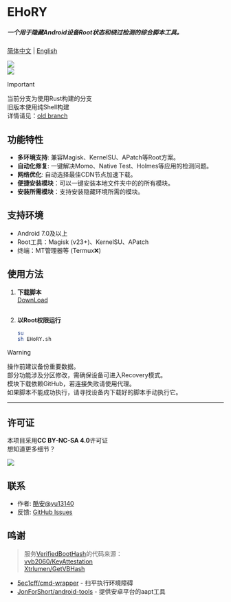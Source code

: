 # EHoRY

##### 一个用于隐藏Android设备Root状态和绕过检测的综合脚本工具。

[简体中文](readme.md) | [English](readme_en.md)

![](https://img.shields.io/badge/Platform-Android-green?logo=Android&style=for-the-badge)  
[![](https://img.shields.io/badge/Update_Log-v5.0-orange?style=for-the-badge)](update_log.md)  

> [!IMPORTANT]
> 当前分支为使用Rust构建的分支  
> 旧版本使用纯Shell构建  
> 详情请见：[old branch](https://github.com/yu13140/EHoRY/tree/oldv)  

## 功能特性
- **多环境支持**: 兼容Magisk、KernelSU、APatch等Root方案。
- **自动化修复**: 一键解决Momo、Native Test、Holmes等应用的检测问题。
- **网络优化**: 自动选择最佳CDN节点加速下载。
- **便捷安装模块**：可以一键安装本地文件夹中的的所有模块。
- **安装所需模块**：支持安装隐藏环境所需的模块。

## 支持环境
- Android 7.0及以上
- Root工具：Magisk (v23+)、KernelSU、APatch
- 终端：MT管理器等 (Termux❌)

## 使用方法
1. **下载脚本**  
   [DownLoad](https://github.com/yu13140/EHoRY/releases/tag/v5.0)
   ```
2. **以Root权限运行**
   ```bash
   su
   sh EHoRY.sh
   ```
> [!WARNING]
> 操作前建议备份重要数据。  
> 部分功能涉及分区修改，需确保设备可进入Recovery模式。  
> 模块下载依赖GitHub，若连接失败请使用代理。  
> 如果脚本不能成功执行，请寻找设备内下载好的脚本手动执行它。   

---

## 许可证
本项目采用**CC BY-NC-SA 4.0**许可证  
想知道更多细节？

[![](https://img.shields.io/badge/License-CC_BY--NC--NA_4.0-blue?style=for-the-badge&logo=Github)](LICENSE)

## 联系
- 作者: [酷安@yu13140](https://www.coolapk.com/u/24898135)
- 反馈: [GitHub Issues](https://github.com/yu13140/EHoRY/issues)

## 鸣谢
>服务[VerifiedBootHash](https://github.com/yu13140/VerifiedBootHash)的代码来源：  
>[vvb2060/KeyAttestation](https://github.com/vvb2060/KeyAttestation)  
>[Xtrlumen/GetVBHash](https://github.com/XtrLumen/GetVBHash)  

- [5ec1cff/cmd-wrapper](https://gist.github.com/5ec1cff/4b3a3ef329094e1427e2397cfa2435ff) - 扫平执行环境障碍
- [JonForShort/android-tools](https://github.com/JonForShort/android-tools) - 提供安卓平台的aapt工具